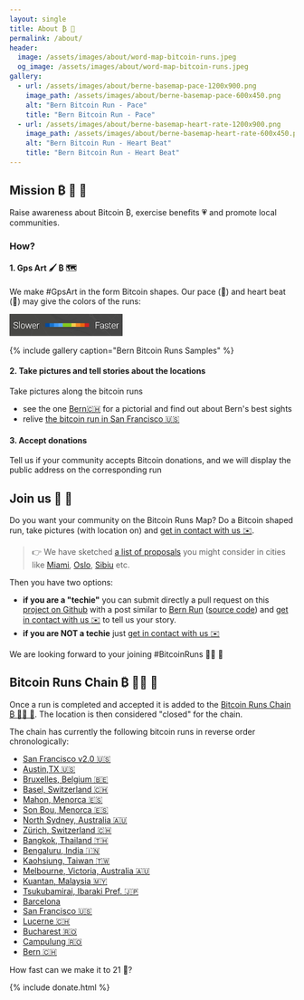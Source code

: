 ```yaml
---
layout: single
title: About ₿ 🏃 
permalink: /about/
header:
  image: /assets/images/about/word-map-bitcoin-runs.jpeg
  og_image: /assets/images/about/word-map-bitcoin-runs.jpeg
gallery:
  - url: /assets/images/about/berne-basemap-pace-1200x900.png
    image_path: /assets/images/about/berne-basemap-pace-600x450.png
    alt: "Bern Bitcoin Run - Pace"
    title: "Bern Bitcoin Run - Pace"
  - url: /assets/images/about/berne-basemap-heart-rate-1200x900.png
    image_path: /assets/images/about/berne-basemap-heart-rate-600x450.png
    alt: "Bern Bitcoin Run - Heart Beat"
    title: "Bern Bitcoin Run - Heart Beat"    
---
```


## Mission ₿ 🏃 🎯

Raise awareness about Bitcoin ₿, exercise benefits 💗 and promote local communities.  

### How? 

#### 1. Gps Art 🖌️ ₿ 🗺️

We make #GpsArt in the form Bitcoin shapes. 
Our pace (🏃) and heart beat (💓) may give the colors of the runs:
 
  <p>
    <a href="/assets/images/runs/intensity-scale.png">
      <img src="/assets/images/about/intensity-scale-200x39.png" alt="Intensity scale" class="align-center">
    </a>
  </p> 

{% include gallery caption="Bern Bitcoin Runs Samples" %}

#### 2. Take pictures and tell stories about the locations

Take pictures along the bitcoin runs
- see the one [Bern🇨🇭](/bern) for a pictorial and find out about Bern's best sights 
- relive [the bitcoin run in San Francisco 🇺🇸](/san-francisco)

#### 3. Accept donations

Tell us if your community accepts Bitcoin donations, and we will display the public address on the corresponding run

## Join us 🙏 💪 

Do you want your community on the Bitcoin Runs Map? Do a Bitcoin shaped run, take pictures (with location on)
and [get in contact with us ✉️](mailto:bitcoinruns@protonmail.com). 
 
> 👉 We have sketched [a list of proposals](/proposals) you might consider in cities like [Miami](/miami/), [Oslo](/oslo/), [Sibiu](/sibiu/) etc.
 
Then you have two options:
 - **if you are a "techie"** you can submit directly a pull request on this
 [project on Github](todo-japan) with a post similar to [Bern Run](/bern/) ([source code](https://github.com/BitcoinRuns/bitcoinrun.art/blob/main/_pages/berne.md))
  and [get in contact with us ✉️](mailto:bitcoinruns@protonmail.org) to tell us your story.
 - **if you are NOT a techie** just [get in contact with us ✉️](mailto:bitcoinruns@protonmail.com)

We are looking forward to your joining #BitcoinRuns 🙏🏽 🙏

## Bitcoin Runs Chain ₿ 🏃‍♂️ 🔗

Once a run is completed and accepted it is added to the [Bitcoin Runs Chain ₿ 🏃‍♂️ 🔗](/chain). The location is then considered
"closed" for the chain.

The chain has currently the following bitcoin runs in reverse order chronologically:

- [San Francisco v2.0 🇺🇸](/san-francisco-v2)
- [Austin,TX 🇺🇸](/austin)
- [Bruxelles, Belgium 🇧🇪](/bruxelles)
- [Basel, Switzerland 🇨🇭](/basel)
- [Mahon, Menorca 🇪🇸](/mahon)
- [Son Bou, Menorca 🇪🇸](/son-bou)
- [North Sydney, Australia 🇦🇺](/north-sydney)
- [Zürich, Switzerland 🇨🇭](/zuerich)
- [Bangkok, Thailand 🇹🇭](/bangkok)
- [Bengaluru, India 🇮🇳](/bengaluru)
- [Kaohsiung, Taiwan 🇹🇼](/kaohsiung)
- [Melbourne, Victoria, Australia 🇦🇺](/melbourne)
- [Kuantan, Malaysia 🇲🇾](/kuantan)
- [Tsukubamirai, Ibaraki Pref. 🇯🇵](/tsukubamirai)
- [Barcelona](/barcelona)
- [San Francisco 🇺🇸](/san-francisco)
- [Lucerne 🇨🇭](/lucerne)
- [Bucharest 🇷🇴](/bucharest)
- [Campulung 🇷🇴](/campulung)
- [Bern 🇨🇭](/bern)

How fast can we make it to 21 💪?

{% include donate.html %}
